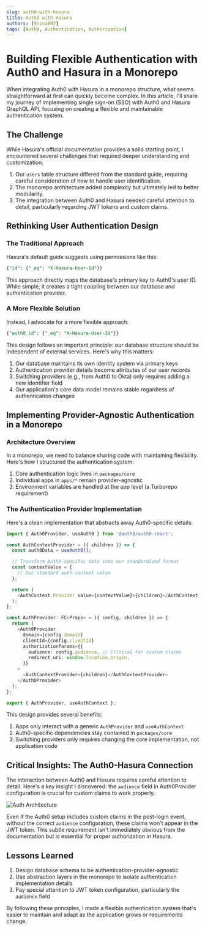 ```yaml
---
slug: auth0-with-hasura
title: Auth0 with Hasura
authors: [ShinaBR2]
tags: [Auth0, Authentication, Authorization]
---
```


# Building Flexible Authentication with Auth0 and Hasura in a Monorepo

When integrating Auth0 with Hasura in a monorepo structure, what seems straightforward at first can quickly become complex. In this article, I'll share my journey of implementing single sign-on (SSO) with Auth0 and Hasura GraphQL API, focusing on creating a flexible and maintainable authentication system.

## The Challenge

While Hasura's official documentation provides a solid starting point, I encountered several challenges that required deeper understanding and customization:

1. Our `users` table structure differed from the standard guide, requiring careful consideration of how to handle user identification.
2. The monorepo architecture added complexity but ultimately led to better modularity.
3. The integration between Auth0 and Hasura needed careful attention to detail, particularly regarding JWT tokens and custom claims.

## Rethinking User Authentication Design

### The Traditional Approach

Hasura's default guide suggests using permissions like this:

```sql
{"id": {"_eq": "X-Hasura-User-Id"}}
```

This approach directly maps the database's primary key to Auth0's user ID. While simple, it creates a tight coupling between our database and authentication provider.

### A More Flexible Solution

Instead, I advocate for a more flexible approach:

```sql
{"auth0_id": {"_eq": "X-Hasura-User-Id"}}
```

This design follows an important principle: our database structure should be independent of external services. Here's why this matters:

1. Our database maintains its own identity system via primary keys
2. Authentication provider details become attributes of our user records
3. Switching providers (e.g., from Auth0 to Okta) only requires adding a new identifier field
4. Our application's core data model remains stable regardless of authentication changes

## Implementing Provider-Agnostic Authentication in a Monorepo

### Architecture Overview

In a monorepo, we need to balance sharing code with maintaining flexibility. Here's how I structured the authentication system:

1. Core authentication logic lives in `packages/core`
2. Individual apps in `apps/*` remain provider-agnostic
3. Environment variables are handled at the app level (a Turborepo requirement)

### The Authentication Provider Implementation

Here's a clean implementation that abstracts away Auth0-specific details:

```typescript
import { Auth0Provider, useAuth0 } from '@auth0/auth0-react';

const AuthContextProvider = ({ children }) => {
  const auth0Data = useAuth0();

  // Transform Auth0-specific data into our standardized format
  const contextValue = {
    // Our standard auth context value
  };

  return (
    <AuthContext.Provider value={contextValue}>{children}</AuthContext.Provider>
  );
};

const AuthProvider: FC<Props> = ({ config, children }) => {
  return (
    <Auth0Provider
      domain={config.domain}
      clientId={config.clientId}
      authorizationParams={{
        audience: config.audience, // Critical for custom claims
        redirect_uri: window.location.origin,
      }}
    >
      <AuthContextProvider>{children}</AuthContextProvider>
    </Auth0Provider>
  );
};

export { AuthProvider, useAuthContext };
```

This design provides several benefits:

1. Apps only interact with a generic `AuthProvider` and `useAuthContext`
2. Auth0-specific dependencies stay contained in `packages/core`
3. Switching providers only requires changing the core implementation, not application code

## Critical Insights: The Auth0-Hasura Connection

The interaction between Auth0 and Hasura requires careful attention to detail. Here's a key insight I discovered: the `audience` field in Auth0Provider configuration is crucial for custom claims to work properly.

![Auth Architecture](https://hasura.io/docs/2.0/assets/images/auth-jwt-overview-diagram-1bc36ac6c078e8138c6932512e70f610.png)

Even if the Auth0 setup includes custom claims in the post-login event, without the correct `audience` configuration, these claims won't appear in the JWT token. This subtle requirement isn't immediately obvious from the documentation but is essential for proper authorization in Hasura.

## Lessons Learned

1. Design database schema to be authentication-provider-agnostic
2. Use abstraction layers in the monorepo to isolate authentication implementation details
3. Pay special attention to JWT token configuration, particularly the `audience` field

By following these principles, I made a flexible authentication system that's easier to maintain and adapt as the application grows or requirements change.
